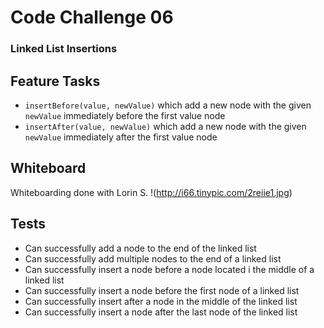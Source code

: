 # Code Challenge 06
### Linked List Insertions

## Feature Tasks
* `insertBefore(value, newValue)` which add a new node with the given `newValue` immediately before the first value node
* `insertAfter(value, newValue)` which add a new node with the given `newValue` immediately after the first value node

## Whiteboard
Whiteboarding done with Lorin S.
!(http://i66.tinypic.com/2reiie1.jpg)

## Tests
* Can successfully add a node to the end of the linked list
* Can successfully add multiple nodes to the end of a linked list
* Can successfully insert a node before a node located i the middle of a linked list
* Can successfully insert a node before the first node of a linked list
* Can successfully insert after a node in the middle of the linked list
* Can successfully insert a node after the last node of the linked list
